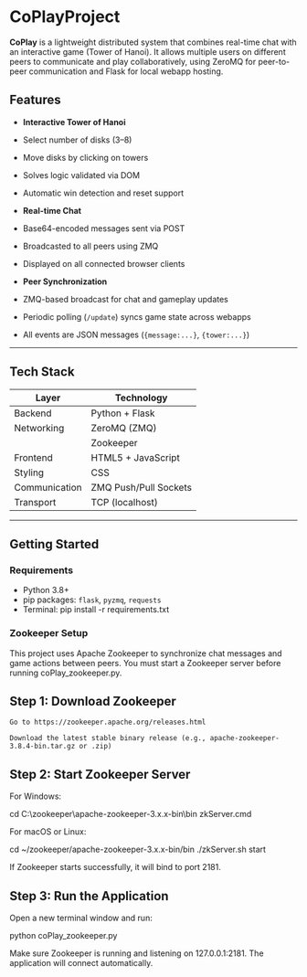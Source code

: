 # CoPlayProject
**CoPlay** is a lightweight distributed system that combines real-time chat with an interactive game (Tower of Hanoi). It allows multiple users on different peers to communicate and play collaboratively, using ZeroMQ for peer-to-peer communication and Flask for local webapp hosting.

## Features

-  **Interactive Tower of Hanoi**
  - Select number of disks (3–8)
  - Move disks by clicking on towers
  - Solves logic validated via DOM
  - Automatic win detection and reset support

-  **Real-time Chat**
  - Base64-encoded messages sent via POST
  - Broadcasted to all peers using ZMQ
  - Displayed on all connected browser clients

-  **Peer Synchronization**
  - ZMQ-based broadcast for chat and gameplay updates
  - Periodic polling (`/update`) syncs game state across webapps
  - All events are JSON messages (`{message:...}`, `{tower:...}`)

---

##  Tech Stack

| Layer         | Technology            |
|---------------|------------------------|
| Backend       | Python + Flask         |
| Networking    | ZeroMQ (ZMQ)           |
|               | Zookeeper              |
| Frontend      | HTML5 + JavaScript     |
| Styling       | CSS                    |
| Communication | ZMQ Push/Pull Sockets  |
| Transport     | TCP (localhost)        |

---

##  Getting Started

###  Requirements
- Python 3.8+
- pip packages: `flask`, `pyzmq`, `requests`
- Terminal:
pip install -r requirements.txt

### Zookeeper Setup

This project uses Apache Zookeeper to synchronize chat messages and game actions between peers. You must start a Zookeeper server before running coPlay_zookeeper.py.

## Step 1: Download Zookeeper

    Go to https://zookeeper.apache.org/releases.html

    Download the latest stable binary release (e.g., apache-zookeeper-3.8.4-bin.tar.gz or .zip)

## Step 2: Start Zookeeper Server

For Windows:

cd C:\zookeeper\apache-zookeeper-3.x.x-bin\bin
zkServer.cmd

For macOS or Linux:

cd ~/zookeeper/apache-zookeeper-3.x.x-bin/bin
./zkServer.sh start

If Zookeeper starts successfully, it will bind to port 2181.

## Step 3: Run the Application

Open a new terminal window and run:

python coPlay_zookeeper.py

Make sure Zookeeper is running and listening on 127.0.0.1:2181. The application will connect automatically.

